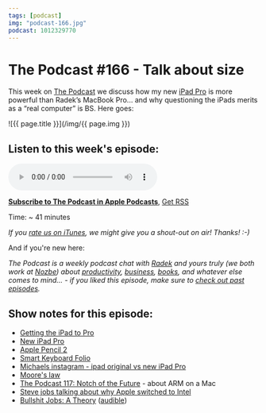 ```yaml
---
tags: [podcast]
img: "podcast-166.jpg"
podcast: 1012329770
---
```


# The Podcast #166 - Talk about size

This week on [The Podcast][p] we discuss how my new [iPad Pro](/ipadonly) is more powerful than Radek’s MacBook Pro... and why questioning the iPads merits as a “real computer” is BS. Here goes:

<!--More-->

![{{ page.title }}](/img/{{ page.img }})

## Listen to this week's episode:

<audio controls>
<source src="https://files.nozbe.com/podcast/166.mp3" type="audio/mpeg">
</audio>

**[Subscribe to The Podcast in Apple Podcasts][i]**, [Get RSS][rss]

Time: ~ 41 minutes

*If you [rate us on iTunes][i], we might give you a shout-out on air! Thanks! :-)*

And if you're new here:

*The Podcast is a weekly podcast chat with [Radek][r] and yours truly (we both work at [Nozbe][n]) about [productivity](/productivity), [business](/business), [books](/books), and whatever else comes to mind… - if you liked this episode, make sure to [check out past episodes](/podcast).*

## Show notes for this episode:

  * [Getting the iPad to Pro](https://craigmod.com/essays/ipad_pro/)
  * [New iPad Pro](https://www.apple.com/shop/buy-ipad/ipad-pro)
  * [Apple Pencil 2](https://www.apple.com/shop/product/MU8F2AM/A/apple-pencil-2nd-generation)
  * [Smart Keyboard Folio](https://www.apple.com/lae/smart-keyboard/)
  * [Michaels instagram - ipad original vs new iPad Pro](https://www.instagram.com/p/BqNVWYolqBy/)
  * [Moore's law](https://en.wikipedia.org/wiki/Moore%27s_law)
  * [The Podcast 117: Notch of the Future](/podcast-117) - about ARM on a Mac
  * [Steve jobs talking about why Apple switched to Intel](https://www.youtube.com/watch?v=QzlepR2Yszc)
  * [Bullshit Jobs: A Theory](https://www.amazon.com/Bullshit-Jobs-Theory-David-Graeber/dp/150114331X/) ([audible](https://www.audible.com/pd/Bullshit-Jobs-Audiobook/B079YY41HL))

[y]: https://michael.gratis/thepodcastyt
[rss]: https://thepodcast.fm/episodes?format=RSS
[e]: /podcast-166

[p]: /podcast
[n]: https://nozbe.com/?a=mike
[r]: https://michael.gratis/radex
[i]: https://michael.gratis/thepodcast
[o]: https://michael.gratis/ipadonly

